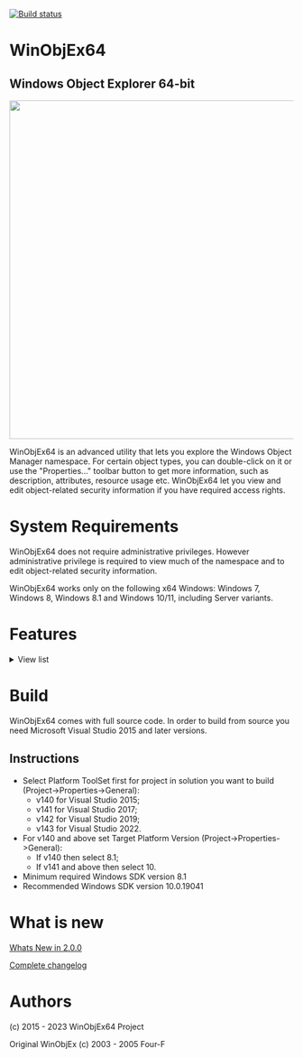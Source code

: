 [![Build status](https://ci.appveyor.com/api/projects/status/dxsbgm90sahgwbo0?svg=true)](https://ci.appveyor.com/project/hfiref0x/winobjex64)

# WinObjEx64
## Windows Object Explorer 64-bit

<img src="https://raw.githubusercontent.com/hfiref0x/WinObjEx64/master/Screenshots/MainWindow.png" width="600" />

WinObjEx64 is an advanced utility that lets you explore the Windows Object Manager namespace. For certain object types, you can double-click on it or use the "Properties..." toolbar button to get more information, such as description, attributes, resource usage etc. WinObjEx64 let you view and edit object-related security information if you have required access rights.

# System Requirements

WinObjEx64 does not require administrative privileges. However administrative privilege is required to view much of the namespace and to edit object-related security information.

WinObjEx64 works only on the following x64 Windows: Windows 7, Windows 8, Windows 8.1 and Windows 10/11, including Server variants.


# Features

<details>
  <summary>View list</summary>

- Explore all of Windows Object Manager namespace
	- Hierarchical objects tree

	- Symbolic links resolving

	- Version information for Section type objects that are backed by an image file

	- Additional information for WindowStation type objects

	- View objects details
		- Descriptions
		- Flags
		- Invalid attributes
		- Memory pool type
		- Object type specific information
		- Object-related structure memory dumps<sup>1</sup>
			- ALPC_PORT
			- CALLBACK_OBJECT
			-  DEVICE_OBJECT
			- DRIVER_OBJECT
			- DIRECTORY_OBJECT
			- FLT_SERVER_PORT_OBJECT
			- KEVENT
			- KMUTANT
			- KSEMAPHORE
			- KTIMER
			- KQUEUE (IoCompletion)
			- OBJECT_SYMBOLIC_LINK
			- OBJECT_TYPE
		- Opened handles
		- Statistics
		- Supported access rights
		- Process Trust label
		- And more...

	- Display in dump sub-structures such as<sup>1</sup>: 

		- ALPC_PORT_ATTRIBUTES
		- DEVICE_MAP
		- LDR_DATA_TABLE_ENTRY
		- OBJECT_TYPE_INITIALIZER
		- UNICODE_STRING
		- and many others

	- Edit object-related security information<sup>2</sup>

	- Detect driver object IRP modifications (as part of structure dump)<sup>1</sup>

	- Detect kernel object hooking (as part of structure dump)<sup>1</sup>

	- Search for objects by name and/or type

- System information viewer
	- Boot state and type
	- Code Integrity options
	- Mitigation flags
	- Windows version and build

- Loaded drivers list viewer
	- Ability to dump selected driver<sup>1</sup>
	- Export driver list to file in CSV format
	- Jump to driver file location
	- Recognize Kernel Shim Engine "shimmed" drivers<sup>1</sup>
	- View driver file properties

- Mailslots/Named pipes viewer
	- Display list of all registered mailslots/named pipes
	- Named pipes security information editor<sup>4</sup>
	- Object statistics

- Hierarchical process tree viewer<sup>2</sup>
	- Show process id, user name, EPROCESS addresses
	- Highlight processes by type similar to default Process Explorer highlighting
	- Show thread list for selected process
	- Show ETHREAD addresses
	- Show common properties for Process/Thread objects
		- Basic properties as for any other object type
		- Start time
		- Process type
		- Image file name
		- Command line
		- Current directory
		- Applied mitigation's
		- Protection
		- State of "Critical Process" flag
		- Security edit
	- Jump to process file location
	- Process/Thread token information
		- User name
		- User SID
		- AppContainer SID
		- Session
		- UIAccess
		- Elevation state
		- Integrity level
		- Privileges and groups
	- Show additional token properties for Process/Thread
		- Basic properties as for any other object type
		- List of security attributes
		- Security edit

- Software Licensing Cache viewer
	- Display list of registered licenses
	- Display license data
	- Dump license data of type SL_DATA_BINARY to file

- User Shared Data viewer
	- Display structured dump of most important parts of KUSER_SHARED_DATA

- System callbacks viewer<sup>1</sup>
	- Display address, module and callback specific information for callbacks registered with: 
		- PsSetCreateProcessNotifyRoutine
		- PsSetCreateProcessNotifyRoutineEx
		- PsSetCreateProcessNotifyRoutineEx2
		- PsSetCreateThreadNotifyRoutine
		- PsSetCreateThreadNotifyRoutineEx
		- PsSetLoadImageNotifyRoutine
		- PsSetLoadImageNotifyRoutineEx
		- KeRegisterBugCheckCallback
		- KeRegisterBugCheckReasonCallback
		- CmRegisterCallback
		- CmRegisterCallbackEx
		- IoRegisterShutdownNotification
		- IoRegisterLastChanceShutdownNotification
		- PoRegisterPowerSettingCallback
		- SeRegisterLogonSessionTerminatedRoutine
		- SeRegisterLogonSessionTerminatedRoutineEx
		- IoRegisterFsRegistrationChange
		- IopFsListsCallbacks
		- ObRegisterCallbacks
		- DbgSetDebugPrintCallback
		- DbgkLkmdRegisterCallback
		- PsRegisterAltSystemCallHandler
		- CodeIntegrity SeCiCallbacks
		- ExRegisterExtension
		- PoRegisterCoalescingCallback
		- PsRegisterPicoProvider
		- KeRegisterNmiCallback
		- PsRegisterSiloMonitor
		- EmProviderRegister

- Windows Object Manager private namespace viewer<sup>1</sup>
	- View basic namespace entry information
	- View boundary descriptor information
	- Show common properties for objects

- KiServiceTable viewer<sup>1</sup>
	- Show dump of Ntoskrnl-managed KiServiceTable (sometimes referenced as SSDT)
	- Jump to service entry module
	- Export list to file in CSV format

- W32pServiceTable viewer<sup>1</sup>
	- Show dump of Win32k-managed W32pServiceTable (sometimes referenced as Shadow SSDT)
	- Support Win32k import forwarding
	- Support Win32k ApiSets resolving
	- Jump to service entry module
	- Export list to file in CSV format

- CmControlVector viewer
	- Show dump of Ntoskrnl CmControlVector array
	- Dump value data from kernel memory to file<sup>1</sup>
	- Export list to file in CSV format

- Most of list/trees allows to copy object address and/or name to the clipboard

- Running on Wine/Wine-Staging is supported<sup>3</sup>

- Plugins subsystem for extending basic features
	- Available plugins that shipped with WinObjEx64 release:
		- ApiSetView - viewer for Windows ApiSetSchema internals, support loading ApiSet schema from file
		- Example plugin - example plugin for developers
		- Sonar - NDIS protocols viewer, display registered NDIS protocols and dumps some information about them
		- ImageScope - context plugin allowing to view more details in WinObjEx64 for Section type objects that are backed by image file (available through popup menu on object of Section type in WinObjEx64 main list)

- Documentation
	- Windows Callbacks
	- Plugins subsystem

1. This feature require driver support enabled, see "Driver support" part below.
2. This may require administrator privileges.
3. Most of additional Windows internals-specific features however will be unavailable due to obvious reasons.
4. Some named pipes may require administrator privileges to access.

### Driver support

WinObjEx64 supports two types of driver helpers:

1. Helper for read-only access to the kernel memory. Default version uses Kernel Local Debugging Driver (KLDBGDRV) from WinDbg. In order to use it (and thus enable all the above features) Windows must be booted in the debug mode (bcdedit -debug on) and WinObjEx64 must be run with administrator privileges. If you are using WinObjEx64 version with custom helper driver - Windows debug mode is not required. There are exist several drivers that can be used as helpers for WinObjEx64, by default it has only WinDbg type built-in.
2. Helper to access object handles. WinObjEx64 (any variant) support Process Explorer driver of version 1.5.2 to open process/threads. To enable this just load Process Explorer with administrator privileges simultaneously with WinObjEx64.

All driver helpers require WinObjEx64 to be run with administrative privileges.

</details>

# Build 

WinObjEx64 comes with full source code.
In order to build from source you need Microsoft Visual Studio 2015 and later versions.

## Instructions

* Select Platform ToolSet first for project in solution you want to build (Project->Properties->General): 
  * v140 for Visual Studio 2015; 
  * v141 for Visual Studio 2017;
  * v142 for Visual Studio 2019;
  * v143 for Visual Studio 2022.
* For v140 and above set Target Platform Version (Project->Properties->General):
  * If v140 then select 8.1;
  * If v141 and above then select 10.
* Minimum required Windows SDK version 8.1
* Recommended Windows SDK version 10.0.19041
 
 
# What is new

[Whats New in 2.0.0](https://github.com/hfiref0x/WinObjEx64/blob/master/Compiled/WHATSNEW_200.md)

[Complete changelog](https://github.com/hfiref0x/WinObjEx64/blob/master/Source/CHANGELOG.txt)

# Authors


(c) 2015 - 2023 WinObjEx64 Project

Original WinObjEx (c) 2003 - 2005 Four-F
